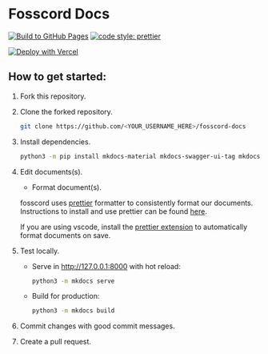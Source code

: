# Fosscord Docs

[![Build to GitHub Pages](https://github.com/fosscord/fosscord-docs/actions/workflows/build.yml/badge.svg)](https://github.com/fosscord/fosscord-docs/actions/workflows/build.yml) [![code style: prettier](https://img.shields.io/badge/code_style-prettier-ff69b4.svg)](https://github.com/prettier/prettier)

[![Deploy with Vercel](https://vercel.com/button)](https://vercel.com/new/clone?repository-url=https://github.com/fosscord/fosscord-docs)

## How to get started:

1. Fork this repository.
2. Clone the forked repository.

    ```bash
    git clone https://github.com/<YOUR_USERNAME_HERE>/fosscord-docs
    ```

3. Install dependencies.

    ```bash
    python3 -m pip install mkdocs-material mkdocs-swagger-ui-tag mkdocs-section-index
    ```

4. Edit documents(s).

    - Format document(s).

    fosscord uses [prettier](https://prettier.io) formatter to consistently format our documents. Instructions to install and use prettier can be found [here](https://prettier.io/docs/en/install.html).

    If you are using vscode, install the [prettier extension](https://marketplace.visualstudio.com/items?itemName=esbenp.prettier-vscode) to automatically format documents on save.

5. Test locally.

    - Serve in http://127.0.0.1:8000 with hot reload:

        ```bash
        python3 -m mkdocs serve
        ```

    - Build for production:

        ```bash
        python3 -m mkdocs build
        ```

6. Commit changes with good commit messages.
7. Create a pull request.
